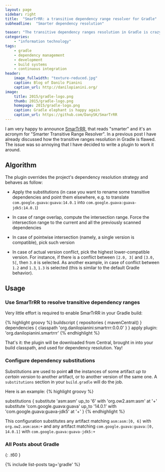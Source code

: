 ```yaml
---
layout: page
sidebar: right
title:  "SmarTrRR: a transitive dependency range resolver for Gradle"
subheadline:  "Smarter dependency resolution"

teaser: "The transitive dependency ranges resolution in Gradle is crazy. I believe I got it fixed."
categories:
    - "information technology"
tags:
    - gradle
    - dependency management
    - development
    - build systems
    - continuous integration
header:
    image_fullwidth: "texture-reduced.jpg"
    caption: Blog of Danilo Pianini
    caption_url: http://danilopianini.org/
image:
    title: 2015/gradle-logo.png
    thumb: 2015/gradle-logo.png
    homepage: 2015/gradle-logo.png
    caption: Gradle elephant is happy again
    caption_url: https://github.com/DanySK/SmarTrRR
---
```


I am very happy to announce [SmarTrRR][SmarTrRR], that reads "smarter" and it's an acronym for "Smarter Transitive Range Resolver".
In a previous post I have already discussed how the transitive ranges resolution in Gradle is flawed.
The issue was so annoying that I have decided to write a plugin to work it around.

## Algorithm

The plugin overrides the project's dependency resolution strategy and behaves as follow:

* Apply the substitutions (in case you want to rename some transitive dependencies and point them elsewhere, e.g. to translate ``com.google.guava:guava:14.0.1`` into ``com.google.guava:guava-jdk5:14.0.1``)

* In case of range overlap, compute the intersection range. Force the intersection range to the current and all the previously scanned dependencies

* In case of pointwise intersection (namely, a single version is compatible), pick such version

* In case of actual version conflict, pick the highest lower-compatible version. For instance, if there is a conflict between ``[2.0, 3[`` and ``[3.0, 5[``, then ``3.0`` is selected. As another example, in case of conflict between ``1.2`` and ``1.3``, ``1.3`` is selected (this is similar to the default Gradle behavior).

## Usage

### Use SmarTrRR to resolve transitive dependency ranges

Very little effort is required to enable SmarTrRR in your Gradle build:

{% highlight groovy %}
buildscript {
    repositories {
        mavenCentral()
    }
    dependencies {
        classpath 'org.danilopianini:smartrrr:0.0.0'
    }
}
apply plugin: 'org.danilopianini.smartrrr'
{% endhighlight %}

That's it: the plugin will be downloaded from Central, brought in into your build classpath, and used for dependency resolution. Yay!

### Configure dependency substitutions

Substitutions are used to point **all** the instances of some artifact *up to certain version* to another artifact, or to another version of the same one. A ``substitutions`` section in your ``build.gradle`` will do the job.

Here is an example:
{% highlight groovy %}

substitutions {
	substitute 'asm:asm' up_to '6' with 'org.ow2.asm:asm' at '+'
	substitute 'com.google.guava:guava' up_to '14.0.1' with 'com.google.guava:guava-jdk5' at '+'
}
{% endhighlight %}


This configuration substitutes any artifact matching ``asm:asm:[0, 6]`` with ``org.ow2.asm:asm:+`` and any artifact matching ``com.google.guava:guava:[0, 14.0.1]``  with ``com.google.guava:guava-jdk5:+``

### All Posts about Gradle
{: .t60 }

{% include list-posts tag='gradle' %}

[SmarTrRR]: https://github.com/DanySK/SmarTrRR
